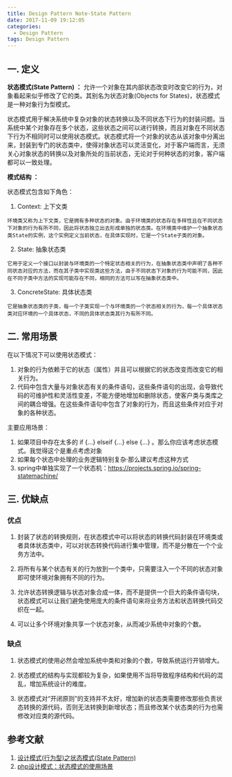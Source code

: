 ```yaml
---
title: Design Pattern Note-State Pattern
date: 2017-11-09 19:12:05
categories:
  - Design Pattern
tags: Design Pattern
---
```

## 一. 定义

**状态模式(State Pattern) ：**
允许一个对象在其内部状态改变时改变它的行为，对象看起来似乎修改了它的类。其别名为状态对象(Objects for States)，状态模式是一种对象行为型模式。

状态模式用于解决系统中复杂对象的状态转换以及不同状态下行为的封装问题。当系统中某个对象存在多个状态，这些状态之间可以进行转换，而且对象在不同状态下行为不相同时可以使用状态模式。状态模式将一个对象的状态从该对象中分离出来，封装到专门的状态类中，使得对象状态可以灵活变化，对于客户端而言，无须关心对象状态的转换以及对象所处的当前状态，无论对于何种状态的对象，客户端都可以一致处理。

**模式结构 ：**

状态模式包含如下角色：

   1. Context: 上下文类
   
    环境类又称为上下文类，它是拥有多种状态的对象。由于环境类的状态存在多样性且在不同状态下对象的行为有所不同，因此将状态独立出去形成单独的状态类。在环境类中维护一个抽象状态类State的实例，这个实例定义当前状态，在具体实现时，它是一个State子类的对象。

   2. State: 抽象状态类
   
    它用于定义一个接口以封装与环境类的一个特定状态相关的行为，在抽象状态类中声明了各种不同状态对应的方法，而在其子类中实现类这些方法，由于不同状态下对象的行为可能不同，因此在不同子类中方法的实现可能存在不同，相同的方法可以写在抽象状态类中。
   3. ConcreteState: 具体状态类
   
    它是抽象状态类的子类，每一个子类实现一个与环境类的一个状态相关的行为，每一个具体状态类对应环境的一个具体状态，不同的具体状态类其行为有所不同。
    
    
## 二. 常用场景

在以下情况下可以使用状态模式：

1. 对象的行为依赖于它的状态（属性）并且可以根据它的状态改变而改变它的相关行为。
2. 代码中包含大量与对象状态有关的条件语句，这些条件语句的出现，会导致代码的可维护性和灵活性变差，不能方便地增加和删除状态，使客户类与类库之间的耦合增强。在这些条件语句中包含了对象的行为，而且这些条件对应于对象的各种状态。

主要应用场景：

1. 如果项目中存在太多的 if {...} elseif {...} else {...} 。那么你应该考虑状态模式。我觉得这个是重点考虑对象
2. 如果每个状态中处理的业务逻辑特别复杂·那么建议考虑这种方式
3. spring中单独实现了一个状态机：https://projects.spring.io/spring-statemachine/

## 三. 优缺点

### 优点
1. 封装了状态的转换规则，在状态模式中可以将状态的转换代码封装在环境类或者具体状态类中，可以对状态转换代码进行集中管理，而不是分散在一个个业务方法中。

2. 将所有与某个状态有关的行为放到一个类中，只需要注入一个不同的状态对象即可使环境对象拥有不同的行为。

3. 允许状态转换逻辑与状态对象合成一体，而不是提供一个巨大的条件语句块，状态模式可以让我们避免使用庞大的条件语句来将业务方法和状态转换代码交织在一起。

4. 可以让多个环境对象共享一个状态对象，从而减少系统中对象的个数。
### 缺点
1. 状态模式的使用必然会增加系统中类和对象的个数，导致系统运行开销增大。

2. 状态模式的结构与实现都较为复杂，如果使用不当将导致程序结构和代码的混乱，增加系统设计的难度。

3. 状态模式对“开闭原则”的支持并不太好，增加新的状态类需要修改那些负责状态转换的源代码，否则无法转换到新增状态；而且修改某个状态类的行为也需修改对应类的源代码。

## 参考文献
1. [设计模式(行为型)之状态模式(State Pattern)](http://blog.csdn.net/yanbober/article/details/45502665)
2. [php设计模式：状态模式的使用场景](https://helei112g.github.io/2016/06/28/php%E8%AE%BE%E8%AE%A1%E6%A8%A1%E5%BC%8F%EF%BC%9A%E7%8A%B6%E6%80%81%E6%A8%A1%E5%BC%8F%E7%9A%84%E4%BD%BF%E7%94%A8%E5%9C%BA%E6%99%AF/)